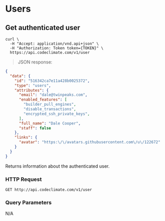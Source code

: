 # Users

## Get authenticated user

```shell
curl \
  -H "Accept: application/vnd.api+json" \
  -H "Authorization: Token token={TOKEN}" \
  https://api.codeclimate.com/v1/user
```

> JSON response:

```json
{
  "data": {
    "id": "516342ca7e11a428b0025372",
    "type": "users",
    "attributes": {
      "email": "dale@twinpeaks.com",
      "enabled_features": [
        "builder_pull_engines",
        "disable_transactions",
        "encrypted_ssh_private_keys",
      ],
      "full_name": "Dale Cooper",
      "staff": false
    },
    "links": {
      "avatar": "https:\/\/avatars.githubusercontent.com\/u\/122672"
    }
  }
}
```

Returns information about the authenticated user.

### HTTP Request

`GET http://api.codeclimate.com/v1/user`

### Query Parameters

N/A
